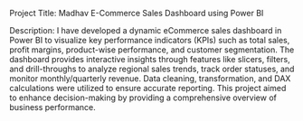Project Title: Madhav E-Commerce Sales Dashboard using Power BI

Description: I have developed a dynamic eCommerce sales dashboard in Power BI to visualize key performance indicators (KPIs) such as total sales, profit margins, product-wise performance, and customer segmentation. The dashboard provides interactive insights through features like slicers, filters, and drill-throughs to analyze regional sales trends, track order statuses, and monitor monthly/quarterly revenue. Data cleaning, transformation, and DAX calculations were utilized to ensure accurate reporting. This project aimed to enhance decision-making by providing a comprehensive overview of business performance.
